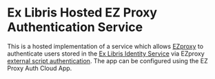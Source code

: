 # Ex Libris Hosted EZ Proxy Authentication Service
 
This is a hosted implementation of a service which allows [EZproxy](https://www.oclc.org/en/ezproxy.html) to authenticate users stored in the [Ex Libris Identity Service](https://knowledge.exlibrisgroup.com/Alma/Product_Documentation/010Alma_Online_Help_(English)/090Integrations_with_External_Systems/060Authentication/Ex_Libris_Identity_Service) via EZproxy [external script authentication](https://help.oclc.org/Library_Management/EZproxy/Authenticate_users/EZproxy_authentication_methods/External_script_authentication). The app can be configured using the EZ Proxy Auth Cloud App.